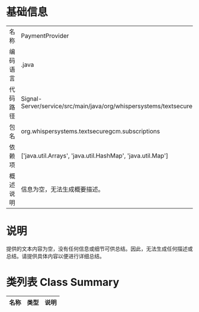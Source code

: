 # 基础信息

|      |      |
|------|------|
| 名称 | PaymentProvider |
| 编码语言 | .java |
| 代码路径 | Signal-Server/service/src/main/java/org/whispersystems/textsecuregcm/subscriptions/PaymentProvider.java |
| 包名 | org.whispersystems.textsecuregcm.subscriptions |
| 依赖项 | ['java.util.Arrays', 'java.util.HashMap', 'java.util.Map'] |
| 概述说明 | 信息为空，无法生成概要描述。 |

# 说明

提供的文本内容为空，没有任何信息或细节可供总结。因此，无法生成任何描述或总结。请提供具体内容以便进行详细总结。

# 类列表 Class Summary

| 名称   | 类型  | 说明 |
|-------|------|-------------|




